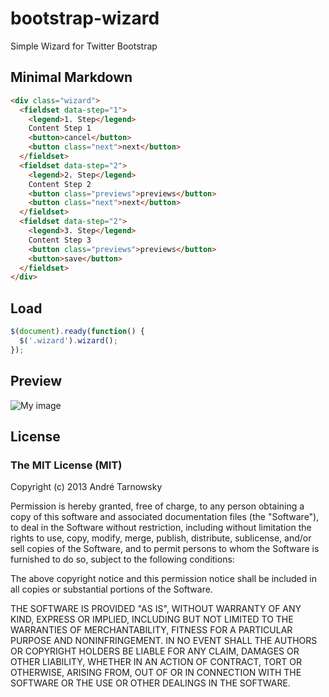 bootstrap-wizard
================

Simple Wizard for Twitter Bootstrap


Minimal Markdown
-------------
```html
<div class="wizard">
  <fieldset data-step="1">
    <legend>1. Step</legend>
    Content Step 1
    <button>cancel</button>
    <button class="next">next</button>
  </fieldset>
  <fieldset data-step="2">
    <legend>2. Step</legend>
    Content Step 2
    <button class="previews">previews</button>
    <button class="next">next</button>
  </fieldset>
  <fieldset data-step="2">
    <legend>3. Step</legend>
    Content Step 3
    <button class="previews">previews</button>
    <button>save</button>
  </fieldset>
</div>
```


Load
-------------
```javascript
$(document).ready(function() {
  $('.wizard').wizard();
});
```


Preview
---------

![My image](http://farm4.staticflickr.com/3677/9145638577_c6f97a9e6b.jpg)



## License

### The MIT License (MIT)

Copyright (c) 2013 André Tarnowsky

Permission is hereby granted, free of charge, to any person obtaining a copy of this software and associated documentation files (the "Software"), to deal in the Software without restriction, including without limitation the rights to use, copy, modify, merge, publish, distribute, sublicense, and/or sell copies of the Software, and to permit persons to whom the Software is furnished to do so, subject to the following conditions:

The above copyright notice and this permission notice shall be included in all copies or substantial portions of the Software.

THE SOFTWARE IS PROVIDED "AS IS", WITHOUT WARRANTY OF ANY KIND, EXPRESS OR IMPLIED, INCLUDING BUT NOT LIMITED TO THE WARRANTIES OF MERCHANTABILITY, FITNESS FOR A PARTICULAR PURPOSE AND NONINFRINGEMENT. IN NO EVENT SHALL THE AUTHORS OR COPYRIGHT HOLDERS BE LIABLE FOR ANY CLAIM, DAMAGES OR OTHER LIABILITY, WHETHER IN AN ACTION OF CONTRACT, TORT OR OTHERWISE, ARISING FROM, OUT OF OR IN CONNECTION WITH THE SOFTWARE OR THE USE OR OTHER DEALINGS IN THE SOFTWARE.



